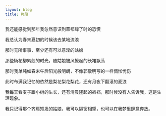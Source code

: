 ```yaml
---
layout: blog
title: 片段
---
```


我还能感觉到那年我忽然意识到草都绿了时的恐慌

我总认为春末夏初的时候该去某地流浪

那时无所事事，至少还有可以意淫的姑娘

那些杨花柳絮般的时光，随姑娘被风撩起的长裙飘荡

那时我单纯如春末午后阳光般明朗，不像郭敬明写的一样惆怅忧伤

此时布满我记忆的依然是梨花梨花梨花，还有月夜下翻滚的麦浪

我每天看麦子跟小树的生长，还有清晨隆起的裤裆，那时候没有人告诉我，这是生理现象。

我只记得那个齐肩短发的姑娘，我可以隔窗相望，也可以在我梦里肆意奔放。
